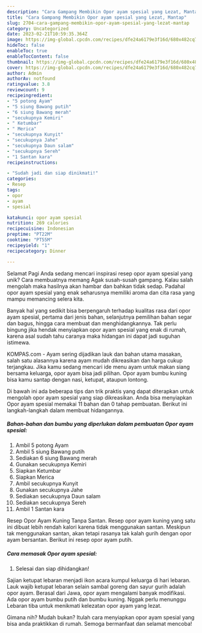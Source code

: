 ```yaml
---
description: "Cara Gampang Membikin Opor ayam spesial yang Lezat, Mantap"
title: "Cara Gampang Membikin Opor ayam spesial yang Lezat, Mantap"
slug: 2704-cara-gampang-membikin-opor-ayam-spesial-yang-lezat-mantap
category: Uncategorized
date: 2023-02-21T10:59:35.364Z
image: https://img-global.cpcdn.com/recipes/dfe24a6179e3f16d/680x482cq70/opor-ayam-spesial-foto-resep-utama.jpg
hideToc: false
enableToc: true
enableTocContent: false
thumbnail: https://img-global.cpcdn.com/recipes/dfe24a6179e3f16d/680x482cq70/opor-ayam-spesial-foto-resep-utama.jpg
cover: https://img-global.cpcdn.com/recipes/dfe24a6179e3f16d/680x482cq70/opor-ayam-spesial-foto-resep-utama.jpg
author: Admin
authorAv: notfound
ratingvalue: 3.8
reviewcount: 9
recipeingredient:
- "5 potong Ayam"
- "5 siung Bawang putih"
- "6 siung Bawang merah"
- "secukupnya Kemiri"
- " Ketumbar"
- " Merica"
- "secukupnya Kunyit"
- "secukupnya Jahe"
- "secukupnya Daun salam"
- "secukupnya Sereh"
- "1 Santan kara"
recipeinstructions:

- "Sudah jadi dan siap dinikmati!"
categories:
- Resep
tags:
- opor
- ayam
- spesial

katakunci: opor ayam spesial 
nutrition: 269 calories
recipecuisine: Indonesian
preptime: "PT22M"
cooktime: "PT55M"
recipeyield: "1"
recipecategory: Dinner

---
```



Selamat Pagi Anda sedang mencari inspirasi resep opor ayam spesial yang unik? Cara membuatnya memang Agak susah-susah gampang. Kalau salah mengolah maka hasilnya akan hambar dan bahkan tidak sedap. Padahal opor ayam spesial yang enak seharusnya memiliki aroma dan cita rasa yang mampu memancing selera kita.


Banyak hal yang sedikit bisa berpengaruh terhadap kualitas rasa dari opor ayam spesial, pertama dari jenis bahan, selanjutnya pemilihan bahan segar dan bagus, hingga cara membuat dan menghidangkannya. Tak perlu bingung jika hendak menyiapkan opor ayam spesial yang enak di rumah, karena asal sudah tahu caranya maka hidangan ini dapat jadi suguhan istimewa.

KOMPAS.com - Ayam sering dijadikan lauk dan bahan utama masakan, salah satu alasannya karena ayam mudah dikreasikan dan harga cukup terjangkau. Jika kamu sedang mencari ide menu ayam untuk makan siang bersama keluarga, opor ayam bisa jadi pilihan. Opor ayam bumbu kuning bisa kamu santap dengan nasi, ketupat, ataupun lontong.


Di bawah ini ada beberapa tips dan trik praktis yang dapat diterapkan untuk mengolah opor ayam spesial yang siap dikreasikan. Anda bisa menyiapkan Opor ayam spesial memakai 11 bahan dan 0 tahap pembuatan. Berikut ini langkah-langkah dalam membuat hidangannya.

<!--inarticleads1-->

##### Bahan-bahan dan bumbu yang diperlukan dalam pembuatan Opor ayam spesial:

1. Ambil 5 potong Ayam
1. Ambil 5 siung Bawang putih
1. Sediakan 6 siung Bawang merah
1. Gunakan secukupnya Kemiri
1. Siapkan  Ketumbar
1. Siapkan  Merica
1. Ambil secukupnya Kunyit
1. Gunakan secukupnya Jahe
1. Sediakan secukupnya Daun salam
1. Sediakan secukupnya Sereh
1. Ambil 1 Santan kara


Resep Opor Ayam Kuning Tanpa Santan. Resep opor ayam kuning yang satu ini dibuat lebih rendah kalori karena tidak menggunakan santan. Meskipun tak menggunakan santan, akan tetapi rasanya tak kalah gurih dengan opor ayam bersantan. Berikut ini resep opor ayam putih. 

<!--inarticleads2-->

##### Cara memasak Opor ayam spesial:


1. Selesai dan siap dihidangkan!

Sajian ketupat lebaran menjadi ikon acara kumpul keluarga di hari lebaran. Lauk wajib ketupat lebaran selain sambal goreng dan sayur gurih adalah opor ayam. Berasal dari Jawa, opor ayam mengalami banyak modifikasi. Ada opor ayam bumbu putih dan bumbu kuning. Nggak perlu menunggu Lebaran tiba untuk menikmati kelezatan opor ayam yang lezat. 

Gimana nih? Mudah bukan? Itulah cara menyiapkan opor ayam spesial yang bisa anda praktikkan di rumah. Semoga bermanfaat dan selamat mencoba!
